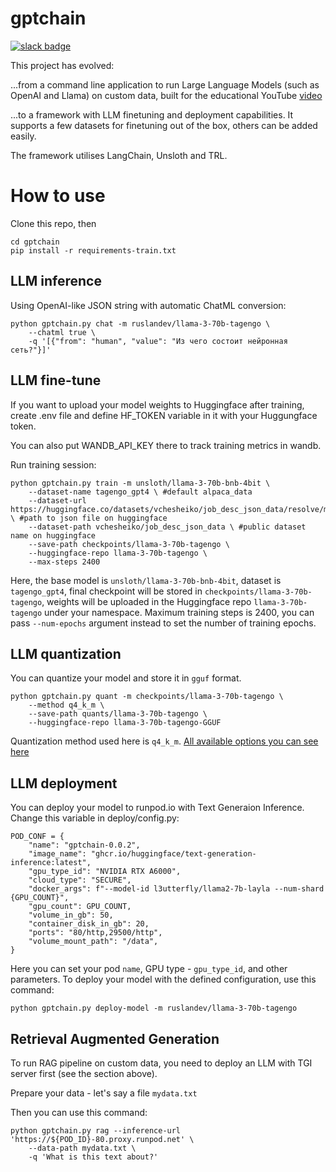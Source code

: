 # gptchain
[![slack badge](https://img.shields.io/badge/Discord-join-blueviolet?logo=discord&amp)](https://discord.gg/HXs2tm9)

This project has evolved:

...from a command line application to run Large Language Models (such as OpenAI and Llama) on custom data,
built for the educational YouTube [video](https://youtu.be/tOHdSMELLAQ)

...to a framework with LLM finetuning and deployment capabilities. It supports a few datasets for finetuning out of the box, others can be added easily.

The framework utilises LangChain, Unsloth and TRL.  

# How to use
Clone this repo, then

```
cd gptchain
pip install -r requirements-train.txt
```

## LLM inference

Using OpenAI-like JSON string with automatic ChatML conversion:

```
python gptchain.py chat -m ruslandev/llama-3-70b-tagengo \
	--chatml true \
	-q '[{"from": "human", "value": "Из чего состоит нейронная сеть?"}]'
```

## LLM fine-tune

If you want to upload your model weights to Huggingface after training, create .env file and define HF_TOKEN variable in it with your Huggungface token.

You can also put WANDB_API_KEY there to track training metrics in wandb.

Run training session:

```
python gptchain.py train -m unsloth/llama-3-70b-bnb-4bit \
	--dataset-name tagengo_gpt4 \ #default alpaca_data
	--dataset-url https://huggingface.co/datasets/vchesheiko/job_desc_json_data/resolve/main/alpaca_jobs_dartaset.json \ #path to json file on huggingface
	--dataset-path vchesheiko/job_desc_json_data \ #public dataset name on huggingface
	--save-path checkpoints/llama-3-70b-tagengo \
	--huggingface-repo llama-3-70b-tagengo \
	--max-steps 2400
```
Here, the base model is `unsloth/llama-3-70b-bnb-4bit`, dataset is `tagengo_gpt4`, final checkpoint will be stored in `checkpoints/llama-3-70b-tagengo`, weights will be uploaded in the Huggingface repo `llama-3-70b-tagengo` under your namespace. Maximum training steps is 2400, you can pass `--num-epochs` argument instead to set the number of training epochs.

## LLM quantization

You can quantize your model and store it in `gguf` format.

```
python gptchain.py quant -m checkpoints/llama-3-70b-tagengo \
	--method q4_k_m \
	--save-path quants/llama-3-70b-tagengo \
	--huggingface-repo llama-3-70b-tagengo-GGUF
```

Quantization method used here is `q4_k_m`. [All available options you can see here](https://github.com/unslothai/unsloth/wiki#3-gguf-conversion)

## LLM deployment

You can deploy your model to runpod.io with Text Generaion Inference.
Change this variable in deploy/config.py:

```
POD_CONF = {
    "name": "gptchain-0.0.2",
    "image_name": "ghcr.io/huggingface/text-generation-inference:latest",
    "gpu_type_id": "NVIDIA RTX A6000",
    "cloud_type": "SECURE",
    "docker_args": f"--model-id l3utterfly/llama2-7b-layla --num-shard {GPU_COUNT}",
    "gpu_count": GPU_COUNT,
    "volume_in_gb": 50,
    "container_disk_in_gb": 20,
    "ports": "80/http,29500/http",
    "volume_mount_path": "/data",
}
```

Here you can set your pod `name`, GPU type - `gpu_type_id`, and other parameters.
To deploy your model with the defined configuration, use this command:

```
python gptchain.py deploy-model -m ruslandev/llama-3-70b-tagengo
```

## Retrieval Augmented Generation

To run RAG pipeline on custom data, you need to deploy an LLM with TGI server first (see the section above).

Prepare your data - let's say a file `mydata.txt`

Then you can use this command:

```
python gptchain.py rag --inference-url 'https://${POD_ID}-80.proxy.runpod.net' \
	--data-path mydata.txt \
	-q 'What is this text about?'
```
